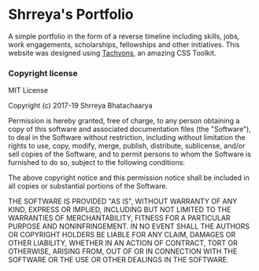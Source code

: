 # Shrreya's Portfolio

A simple portfolio in the form of a reverse timeline including skills, jobs, work engagements, scholarships, fellowships and other initiatives.
This website was designed using [Tachyons](http://tachyons.io/), an amazing CSS Toolkit.

### Copyright license

MIT License

Copyright (c) 2017-19 Shrreya Bhatachaarya

Permission is hereby granted, free of charge, to any person obtaining a copy
of this software and associated documentation files (the "Software"), to deal
in the Software without restriction, including without limitation the rights
to use, copy, modify, merge, publish, distribute, sublicense, and/or sell
copies of the Software, and to permit persons to whom the Software is
furnished to do so, subject to the following conditions:

The above copyright notice and this permission notice shall be included in all
copies or substantial portions of the Software.

THE SOFTWARE IS PROVIDED "AS IS", WITHOUT WARRANTY OF ANY KIND, EXPRESS OR
IMPLIED, INCLUDING BUT NOT LIMITED TO THE WARRANTIES OF MERCHANTABILITY,
FITNESS FOR A PARTICULAR PURPOSE AND NONINFRINGEMENT. IN NO EVENT SHALL THE
AUTHORS OR COPYRIGHT HOLDERS BE LIABLE FOR ANY CLAIM, DAMAGES OR OTHER
LIABILITY, WHETHER IN AN ACTION OF CONTRACT, TORT OR OTHERWISE, ARISING FROM,
OUT OF OR IN CONNECTION WITH THE SOFTWARE OR THE USE OR OTHER DEALINGS IN THE
SOFTWARE.
